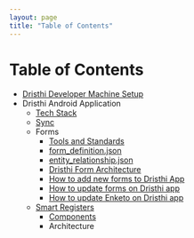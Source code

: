 ```yaml
---
layout: page
title: "Table of Contents"
---
```


# Table of Contents

* [Dristhi Developer Machine Setup][1]
* Dristhi Android Application
    * [Tech Stack][2]
    * [Sync][3]
    * Forms
    	* [Tools and Standards][4]
    	* [form_definition.json][5]
    	* [entity_relationship.json][6]
    	* [Dristhi Form Architecture][7]
        * [How to add new forms to Dristhi App][8]
        * [How to update forms on Dristhi app][9]
        * [How to update Enketo on Dristhi app][10]
    * [Smart Registers][11]
        * [Components][12]
        * Architecture

[1]: {{root_url}}/dev_box_setup
[2]: {{root_url}}/dristhi_app/tech_stack
[3]: {{root_url}}/dristhi_app/architecture_sync
[4]: {{root_url}}/dristhi_app/forms/tools_and_standards
[5]: {{root_url}}/dristhi_app/forms/form_definition_json
[6]: {{root_url}}/dristhi_app/forms/entity_relationship_json
[7]: {{root_url}}/dristhi_app/forms/architecture_forms
[8]: {{root_url}}/dristhi_app/forms/add_new
[9]: {{root_url}}/dristhi_app/forms/update
[10]: {{root_url}}/dristhi_app/forms/update_enketo
[11]: {{root_url}}/dristhi_app/smart_registers
[12]: {{root_url}}/dristhi_app/smart_registers/components